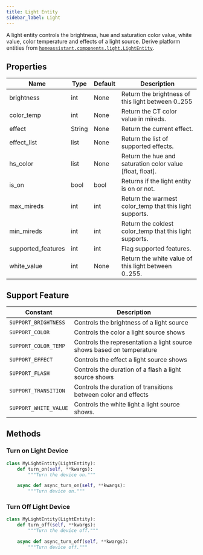 ```yaml
---
title: Light Entity
sidebar_label: Light
---
```



A light entity controls the brightness, hue and saturation color value, white value, color temperature and effects of a light source. Derive platform entities from [`homeassistant.components.light.LightEntity`](https://github.com/home-assistant/home-assistant/blob/master/homeassistant/components/light/__init__.py).

## Properties

| Name | Type | Default | Description
| ---- | ---- | ---- | ----
| brightness | int | None | Return the brightness of this light between 0..255
| color_temp | int | None | Return the CT color value in mireds.
| effect | String | None | Return the current effect.
| effect_list | list | None | Return the list of supported effects.
| hs_color | list | None | Return the hue and saturation color value [float, float].
| is_on    | bool | bool  | Returns if the light entity is on or not.  
| max_mireds | int | int | Return the warmest color_temp that this light supports.
| min_mireds | int | int | Return the coldest color_temp that this light supports.
| supported_features | int | int | Flag supported features.
| white_value | int | None | Return the white value of this light between 0..255.

## Support Feature

| Constant | Description 
|----------|-----------------------
| `SUPPORT_BRIGHTNESS` | Controls the brightness of a light source
| `SUPPORT_COLOR` | Controls the color a light source shows
| `SUPPORT_COLOR_TEMP` | Controls the representation a light source shows based on temperature
| `SUPPORT_EFFECT` | Controls the effect a light source shows
| `SUPPORT_FLASH` | Controls the duration of a flash a light source shows
| `SUPPORT_TRANSITION` | Controls the duration of transitions between color and effects
| `SUPPORT_WHITE_VALUE` | Controls the white light a light source shows.

## Methods

### Turn on Light Device

```python
class MyLightEntity(LightEntity):
    def turn_on(self, **kwargs):
        """Turn the device on."""

    async def async_turn_on(self, **kwargs):
        """Turn device on."""
```

### Turn Off Light Device

```python
class MyLightEntity(LightEntity):
    def turn_off(self, **kwargs):
        """Turn the device off."""

    async def async_turn_off(self, **kwargs):
        """Turn device off."""
```
